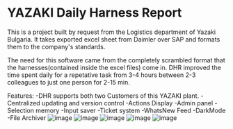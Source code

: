 # YAZAKI Daily Harness Report
This is a project built by request from the Logistics department of Yazaki Bulgaria. It takes exported excel sheet from Daimler over SAP and formats them to the company's standards.

The need for this software came from the completely scrambled format that the harnesses(contained inside the excel files) come in. DHR improved the time spent daily for a repetative task from 3-4 hours between 2-3 colleagues to just one person for 2-15 min.

Features: 
-DHR supports both two Customers of this YAZAKI plant. 
-Centralized updating and version control 
-Actions Display 
-Admin panel 
-Selection memory 
-Input saver 
-Ticket system 
-WhatsNew Feed 
-DarkMode 
-File Archiver
![image](https://user-images.githubusercontent.com/72268734/155466412-dbb0f82d-3e1f-47c0-80d3-fe518a407719.png)
![image](https://user-images.githubusercontent.com/72268734/155466438-d0c00193-7c53-44ff-9d6f-569d2972cf3a.png)
![image](https://user-images.githubusercontent.com/72268734/155466458-6a1145ea-90c3-4b75-89f8-bdfae6c1cd1f.png)
![image](https://user-images.githubusercontent.com/72268734/155466484-cb583aee-4b5d-4330-8849-0959bcc61a15.png)
![image](https://user-images.githubusercontent.com/72268734/155466519-8c07939a-8914-4c5b-a5b5-d03f7481c975.png)
